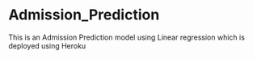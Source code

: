 # Admission_Prediction
This is an Admission Prediction model using Linear regression which is deployed using Heroku
